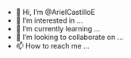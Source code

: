 - 👋 Hi, I’m @ArielCastilloE
- 👀 I’m interested in ...
- 🌱 I’m currently learning ...
- 💞️ I’m looking to collaborate on ...
- 📫 How to reach me ...

<!---
ArielCastilloE/ArielCastilloE is a ✨ special ✨ repository because its `README.md` (this file) appears on your GitHub profile.
You can click the Preview link to take a look at your changes.
--->
